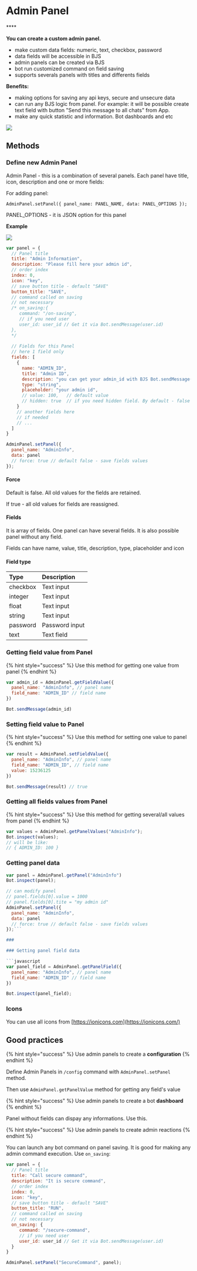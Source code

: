 # Admin Panel

\*\*\*\*

**You can create a custom admin panel.**

* make custom data fields: numeric, text, checkbox, password
* data fields will be accessible in BJS
* admin panels can be created via BJS
* bot run customized command on field saving
* supports severals panels with titles and differents fields

**Benefits:**

* making options for saving any api keys, secure and unsecure data
* can run any BJS logic from panel. For example: it will be possible create text field with button "Send this message to all chats" from App.
* make any quick statistic and information. Bot dashboards and etc

![](../.gitbook/assets/image%20%2829%29.png)

## Methods

### Define new Admin Panel

Admin Panel - this is a combination of several panels. Each panel have title, icon, description and one or more fields:

For adding panel:

`AdminPanel.setPanel({ panel_name: PANEL_NAME, data: PANEL_OPTIONS });`

PANEL\_OPTIONS - it is JSON option for this panel

**Example**

![](../.gitbook/assets/image%20%2850%29.png)

```javascript
var panel = {
  // Panel title
  title: "Admin Information",
  description: "Please fill here your admin id",
  // order index
  index: 0,
  icon: "key",
  // save button title - default "SAVE"
  button_title: "SAVE",
  // command called on saving
  // not necessary
  /* on_saving:{
     command: "/on-saving",
     // if you need user
     user_id: user_id // Get it via Bot.sendMessage(user.id)
  },
  */
  
  // Fields for this Panel
  // here 1 field only
  fields: [
    {
      name: "ADMIN_ID",
      title: "Admin ID",
      description: "you can get your admin_id with BJS Bot.sendMessage(user.id)",
      type: "string",
      placeholder: "your admin id",
      // value: 100,   // default value
      // hidden: true  // if you need hidden field. By default - false
    }
    // another fields here
    // if needed
    // ...
  ]
}

AdminPanel.setPanel({
  panel_name: "AdminInfo",
  data: panel
  // force: true // default false - save fields values
});
```

#### Force

Default is false. All old values for the fields are retained.

If true - all old values for fields are reassigned.

#### Fields

It is array of fields. One panel can have several fields. It is also possible panel without any field.

Fields can have name, value, title, description, type, placeholder and icon

#### Field type

| Type | Description |
| :--- | :--- |
| checkbox | Text input |
| integer | Text input |
| float | Text input |
| string | Text input |
| password | Password input |
| text | Text field |

### 

### Getting field value from Panel

{% hint style="success" %}
Use this method for getting one value from panel
{% endhint %}

```javascript
var admin_id = AdminPanel.getFieldValue({
  panel_name: "AdminInfo", // panel name
  field_name: "ADMIN_ID" // field name
})

Bot.sendMessage(admin_id)
```



### Setting field value to Panel

{% hint style="success" %}
Use this method for setting one value to panel
{% endhint %}

```javascript
var result = AdminPanel.setFieldValue({
  panel_name: "AdminInfo", // panel name
  field_name: "ADMIN_ID", // field name
  value: 15236125
})

Bot.sendMessage(result) // true
```

### 

### Getting all fields values from Panel

{% hint style="success" %}
Use this method for getting several/all values from panel
{% endhint %}

```javascript
var values = AdminPanel.getPanelValues("AdminInfo");
Bot.inspect(values);
// will be like:
// { ADMIN_ID: 100 }
```

###  

### Getting panel data

```javascript
var panel = AdminPanel.getPanel("AdminInfo")
Bot.inspect(panel);

// can modify panel
// panel.fields[0].value = 1000
// panel.fields[0].tite = "my admin id"
AdminPanel.setPanel({
  panel_name: "AdminInfo",
  data: panel
  // force: true // default false - save fields values
});```

### 

### Getting panel field data

```javascript
var panel_field = AdminPanel.getPanelField({
  panel_name: "AdminInfo", // panel name
  field_name: "ADMIN_ID" // field name
})

Bot.inspect(panel_field);
```

### Icons

You can use all icons from [https://ionicons.com](https://ionicons.com/)



## Good practices

{% hint style="success" %}
Use admin panels to create a **configuration**
{% endhint %}

Define Admin Panels in `/config` command with `AdminPanel.setPanel` method.

Then use `AdminPanel.getPanelValue` method for getting any field's value



{% hint style="success" %}
Use admin panels to create a bot **dashboard**
{% endhint %}

Panel without fields can dispay any informations. Use this.



{% hint style="success" %}
Use admin panels to create admin reactions
{% endhint %}

You can launch any bot command on panel saving. It is good for making any admin command execution. Use `on_saving`: 

```javascript
var panel = {
  // Panel title
  title: "Call secure command",
  description: "It is secure command",
  // order index
  index: 0,
  icon: "key",
  // save button title - default "SAVE"
  button_title: "RUN",
  // command called on saving
  // not necessary
  on_saving: {
     command: "/secure-command",
     // if you need user
     user_id: user_id // Get it via Bot.sendMessage(user.id)
  }
}

AdminPanel.setPanel("SecureCommand", panel);
```

